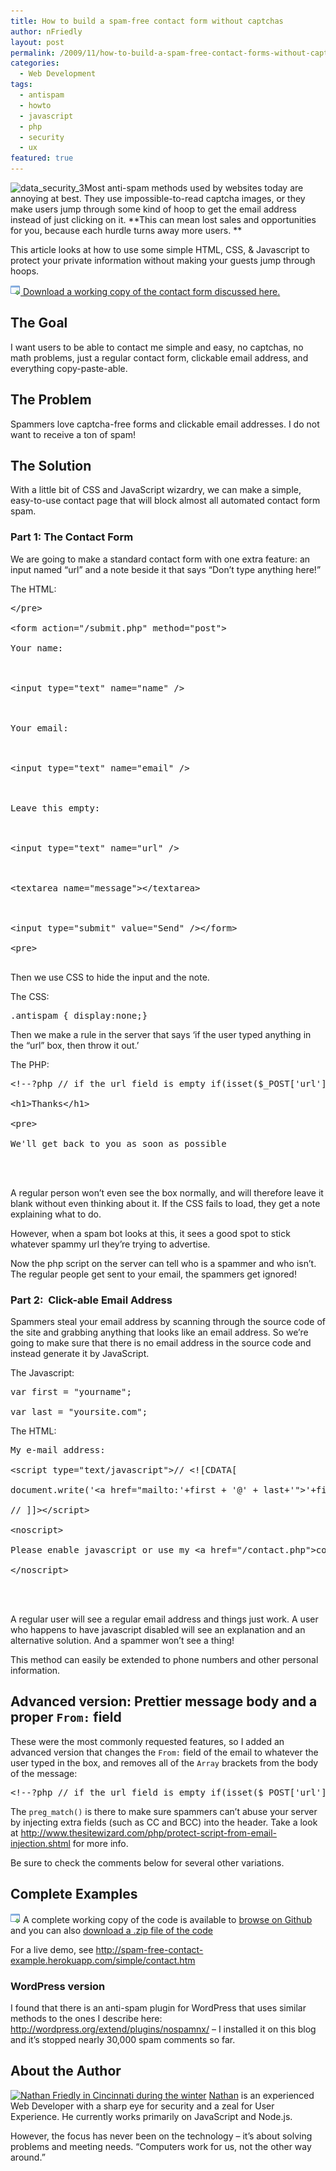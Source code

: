 ```yaml
---
title: How to build a spam-free contact form without captchas
author: nFriedly
layout: post
permalink: /2009/11/how-to-build-a-spam-free-contact-forms-without-captchas/
categories:
  - Web Development
tags:
  - antispam
  - howto
  - javascript
  - php
  - security
  - ux
featured: true
---
```

<img class="alignright size-thumbnail wp-image-39" title="data_security_3" alt="data_security_3" src="http://nfriedly.com/techblog/wp-content/uploads/2009/06/data_security_3-150x150.jpg" width="150" height="150" />Most anti-spam methods used by websites today are annoying at best. They use impossible-to-read captcha images, or they make users jump through some kind of hoop to get the email address instead of just clicking on it. **This can mean lost sales and opportunities for you, because each hurdle turns away more users. **

This article looks at how to use some simple HTML, CSS, & Javascript to protect your private information without making your guests jump through hoops.

<!--more-->

  
[<img class="alignleft" alt="" src="/img/application_put.png" /> Download a working copy of the contact form discussed here.][1]

## The Goal

I want users to be able to contact me simple and easy, no captchas, no math problems, just a regular contact form, clickable email address, and everything copy-paste-able.

## The Problem

Spammers love captcha-free forms and clickable email addresses. I do not want to receive a ton of spam!

## The Solution

With a little bit of CSS and JavaScript wizardry, we can make a simple, easy-to-use contact page that will block almost all automated contact form spam.

### Part 1: The Contact Form

We are going to make a standard contact form with one extra feature: an input named &#8220;url&#8221; and a note beside it that says &#8220;Don&#8217;t type anything here!&#8221;

The HTML:

<pre class="brush: xml; title: ; notranslate" title="">&lt;/pre&gt;

&lt;form action="/submit.php" method="post"&gt;

Your name:



&lt;input type="text" name="name" /&gt;



Your email:



&lt;input type="text" name="email" /&gt;



Leave this empty:



&lt;input type="text" name="url" /&gt;



&lt;textarea name="message"&gt;&lt;/textarea&gt;



&lt;input type="submit" value="Send" /&gt;&lt;/form&gt;

&lt;pre&gt;

</pre>

Then we use CSS to hide the input and the note.

The CSS:

<pre class="brush: css; title: ; notranslate" title="">.antispam { display:none;} </pre>

Then we make a rule in the server that says &#8216;if the user typed anything in the &#8220;url&#8221; box, then throw it out.&#8217;

The PHP:

<pre class="brush: php; title: ; notranslate" title="">&lt;!--?php // if the url field is empty if(isset($_POST['url']) && $_POST['url'] == ''){ 	// then send the form to your email 	mail( 'you@yoursite.com', 'Contact Form', print_r($_POST,true) ); } // otherwise, let the spammer think that they got their message through ?--&gt;&lt;/pre&gt;

&lt;h1&gt;Thanks&lt;/h1&gt;

&lt;pre&gt;

We'll get back to you as soon as possible



</pre>

A regular person won&#8217;t even see the box normally, and will therefore leave it blank without even thinking about it. If the CSS fails to load, they get a note explaining what to do.

However, when a spam bot looks at this, it sees a good spot to stick whatever spammy url they&#8217;re trying to advertise.

Now the php script on the server can tell who is a spammer and who isn&#8217;t. The regular people get sent to your email, the spammers get ignored!

### Part 2:  Click-able Email Address

Spammers steal your email address by scanning through the source code of the site and grabbing anything that looks like an email address. So we&#8217;re going to make sure that there is no email address in the source code and instead generate it by JavaScript.

The Javascript:

<pre class="brush: jscript; title: ; notranslate" title="">var first = "yourname";

var last = "yoursite.com";</pre>

The HTML:

<pre class="brush: xml; title: ; notranslate" title="">My e-mail address:

&lt;script type="text/javascript"&gt;// &lt;![CDATA[

document.write('&lt;a href="mailto:'+first + '@' + last+'"&gt;'+first + '@' + last+'&lt;\/a&gt;');

// ]]&gt;&lt;/script&gt;

&lt;noscript&gt;

Please enable javascript or use my &lt;a href="/contact.php"&gt;contact form&lt;/a&gt;

&lt;/noscript&gt;



</pre>

A regular user will see a regular email address and things just work. A user who happens to have javascript disabled will see an explanation and an alternative solution. And a spammer won&#8217;t see a thing!

This method can easily be extended to phone numbers and other personal information.

## Advanced version: Prettier message body and a proper `From:` field

These were the most commonly requested features, so I added an advanced version that changes the `From:` field of the email to whatever the user typed in the box, and removes all of the `Array` brackets from the body of the message:

<pre class="brush: php; title: ; notranslate" title="">&lt;!--?php // if the url field is empty if(isset($_POST['url']) && $_POST['url'] == ''){ 	// put your email address here 	$youremail = 'you@yoursite.com'; 	// prepare a "pretty" version of the message 	$body = "This is the form that was just submitted: 	Name:  $_POST[name] 	E-Mail: $_POST[email] 	Message: $_POST[message]"; 	// Use the submitters email if they supplied one 	// (and it isn't trying to hack your form). 	// Otherwise send from your email address. 	if( $_POST['email'] && !preg_match( "/[\r\n]/", $_POST['email']) ) { 	  $headers = "From: $_POST[email]"; 	} else { 	  $headers = "From: $youremail"; 	} 	// finally, send the message 	mail($youremail, 'Contact Form', $body, $headers ); } // otherwise, let the spammer think that they got their message through ?--&gt;</pre>

The `preg_match()` is there to make sure spammers can&#8217;t abuse your server by injecting extra fields (such as CC and BCC) into the header. Take a look at <http://www.thesitewizard.com/php/protect-script-from-email-injection.shtml> for more info.

Be sure to check the comments below for several other variations.

## Complete Examples

<img class="alignleft" alt="" src="/img/application_put.png" /> A complete working copy of the code is available to [browse on Github][2]  and you can also [download a .zip file of the code][1]

For a live demo, see <http://spam-free-contact-example.herokuapp.com/simple/contact.htm>

### WordPress version

I found that there is an anti-spam plugin for WordPress that uses similar methods to the ones I describe here: <http://wordpress.org/extend/plugins/nospamnx/> &#8211; I installed it on this blog and it&#8217;s stopped nearly 30,000 spam comments so far.

## About the Author

[<img class=" wp-image-549 alignleft" alt="Nathan Friedly in Cincinnati during the winter" src="http://nfriedly.com/techblog/wp-content/uploads/2009/11/Nathan-Cincinnati-winter.jpg" width="131" height="175" />][3] [Nathan][4] is an experienced Web Developer with a sharp eye for security and a zeal for User Experience. He currently works primarily on JavaScript and Node.js.

However, the focus has never been on the technology &#8211; it&#8217;s about solving problems and meeting needs. &#8220;Computers work for us, not the other way around.&#8221;

 [1]: https://github.com/nfriedly/spam-free-php-contact-form/archive/master.zip
 [2]: https://github.com/nfriedly/spam-free-php-contact-form
 [3]: http://nfriedly.com/
 [4]: http://nfriedly.com